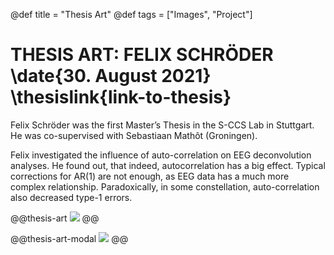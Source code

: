 @def title = "Thesis Art"
@def tags = ["Images", "Project"]

# THESIS ART: FELIX SCHRÖDER \date{30. August 2021} \thesislink{link-to-thesis}

Felix Schröder was the first Master’s Thesis in the S-CCS Lab in Stuttgart. He was co-supervised with Sebastiaan Mathôt (Groningen). 

Felix investigated the influence of auto-correlation on EEG deconvolution analyses. He found out, that indeed, autocorrelation has a big effect. Typical corrections for AR(1) are not enough, as EEG data has a much more complex relationship. Paradoxically, in some constellation, auto-correlation also decreased type-1 errors.


@@thesis-art
![](/assets/thesis-art/a2_felix.jpg)
@@

@@thesis-art-modal
![](/assets/thesis-art/a2_felix.jpg)
@@